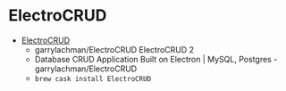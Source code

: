 # ElectroCRUD
- [ElectroCRUD](https://github.com/garrylachman/ElectroCRUD)
  -  garrylachman/ElectroCRUD ElectroCRUD 2  
  - Database CRUD Application Built on Electron | MySQL, Postgres - garrylachman/ElectroCRUD
  - `brew cask install ElectroCRUD`
